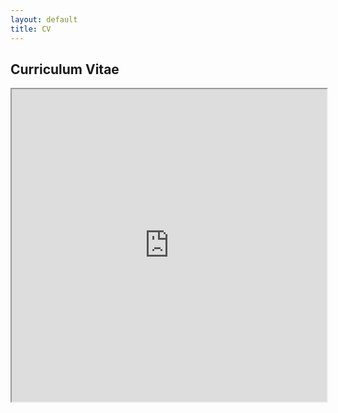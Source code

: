 ```yaml
---
layout: default
title: CV
---
```

## Curriculum Vitae
 <iframe src="https://williazo.github.io/pdf_files/cv.pdf" width="100%" height="500px"></iframe>
